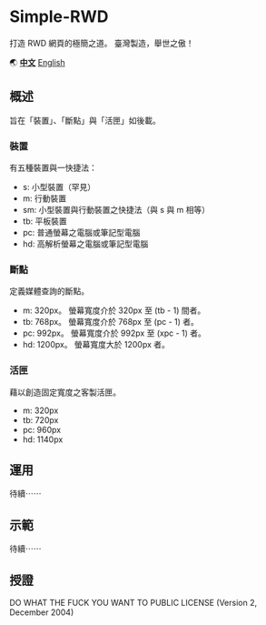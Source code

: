 # Simple-RWD
打造 RWD 網頁的極簡之道。
臺灣製造，舉世之傲！

:earth_asia: [**中文**](README.zh-tw.md) [English](README.md)

## 概述
旨在「裝置」、「斷點」與「活匣」如後載。

### 裝置
有五種裝置與一快捷法：
- s: 小型裝置（罕見）
- m: 行動裝置
- sm: 小型裝置與行動裝置之快捷法（與 s 與 m 相等）
- tb: 平板裝置
- pc: 普通螢幕之電腦或筆記型電腦
- hd: 高解析螢幕之電腦或筆記型電腦

### 斷點
定義媒體查詢的斷點。
- m: 320px。 螢幕寬度介於 320px 至 (tb - 1) 間者。
- tb: 768px。 螢幕寬度介於 768px 至 (pc - 1) 者。
- pc: 992px。 螢幕寬度介於 992px 至 (xpc - 1) 者。
- hd: 1200px。 螢幕寬度大於 1200px 者。

### 活匣
藉以創造固定寬度之客製活匣。
- m: 320px
- tb: 720px
- pc: 960px
- hd: 1140px

## 運用
待續⋯⋯

## 示範
待續⋯⋯

## 授證
DO WHAT THE FUCK YOU WANT TO PUBLIC LICENSE (Version 2, December 2004)
